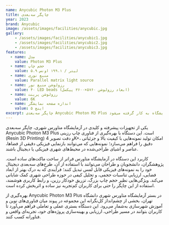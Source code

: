 ```yaml
---
name: Anycubic Photon M3 Plus
title: چاپگر سه‌بعدی
year: 2023
brand: Anycubic
image: /assets/images/facilities/anycubic.jpg
gallery:
    - /assets/images/facilities/anycubic1.jpg
    - /assets/images/facilities/anycubic2.jpg
    - /assets/images/facilities/anycubic3.jpg
features:
  - name: مدل
    value: Photon M3 Plus
  - name: حجم چاپ
    value: ۵.۹ لیتر / ۱۹۹.۱ اونس
  - name: منبع نوری
    value: Parallel matrix light source
  - name: رزولوشن منبع نور
    value: ۴۰ LED beads (ابعاد رزولوشن ۵۷۶۰×۳۶۰۰ پیکسل)
  - name: رزولوشن پرینت
    value: 6K
  - name: اندازه صفحه نمایشگر
    value: ۵ اینچ
excerpt: چاپگر سه‌بعدی Anycubic Photon M3 Plus برای تولید مدل‌های دقیق از اجزای فضاهای شهری در فرآیند شبیه‌سازی فیزیکی طرح‌ها در آزمایشگاه به کار گرفته می‌شود.
---
```



یکی از تجهیزات پیشرفته و کلیدی در آزمایشگاه متاورس شهری، چاپگر سه‌بعدی Anycubic Photon M3 Plus است. این دستگاه با بهره‌گیری از فناوری چاپ رزینی (Resin 3D Printing) و دقت تصویر 4K+، امکان تولید نمونه‌هایی با کیفیت بالا و جزئیاتی دقیق را فراهم می‌سازد؛ نمونه‌هایی که می‌توانند بازنمایی فیزیکی دقیقی از فضاها، عناصر و اشیای طراحی‌شده در محیط‌های شهری فیزیکی یا دیجیتال باشند.

کاربرد این دستگاه در آزمایشگاه متاورس فراتر از ساخت ماکت‌های ساده است. پژوهشگران، دانشجویان و طراحان می‌توانند با استفاده از آن، طرح‌های سه‌بعدی دیجیتال خود را به نمونه‌های فیزیکی قابل لمس تبدیل کنند؛ فرآیندی که به درک بهتر از ابعاد فضایی، ارزیابی تناسبات حجمی، و تحلیل کیفی در حوزه طراحی شهری کمک شایانی می‌کند. ویژگی‌هایی نظیر حجم چاپ بزرگ، تزریق خودکار رزین، و رابط کاربری هوشمند، استفاده از این چاپگر را حتی برای کاربران کم‌تجربه نیز ساده و اثربخش کرده است.

بهره‌گیری از Anycubic Photon M3 Plus در بستر آزمایشگاه متاورس شهری دانشگاه تهران، بخشی از چشم‌انداز کل‌نگرانه این مجموعه در پیوند میان فناوری‌های نوین و آموزش شهرسازی به‌شمار می‌رود. این دستگاه بستری عملی و تعاملی فراهم می‌آورد تا کاربران بتوانند در مسیر طراحی، ارزیابی و بهینه‌سازی پروژه‌های خود، تجربه‌ای واقعی و فناورانه کسب کنند.